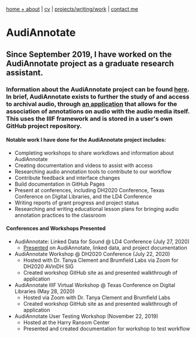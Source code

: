 [home + about](index.md)  |     [cv](cv.md)    |    [projects/writing/work](projects.md)   |    [contact me](contact.md)

# AudiAnnotate 

## Since September 2019, I have worked on the AudiAnnotate project as a graduate research assistant.
### Information about the AudiAnnotate project can be found [here](https://hipstas.org/audiannotate/). In brief, AudiAnnotate exists to further the study of and access to archival audio, through [an application](http://audiannotate.brumfieldlabs.com/) that allows for the association of annotations on audio with the audio media itself. This uses the IIIF framework and is stored in a user's own GitHub project repository. 

#### Notable work I have done for the AudiAnnotate project includes: 

- Completing workshops to share workdlows and information about AudiAnnotate
- Creating documentation and videos to assist with access
- Researching audio annotation tools to contribute to our workflow
- Contribute feedback and interface changes
- Build documentation in GitHub Pages
- Present at conferences, including DH2020 Conference, Texas Conference on Digital Libraries, and the LD4 Conference
- Writing reports of grant progress and project status
- Researching and writing educational lesson plans for bringing audio annotation practices to the classroom

#### Conferences and Workshops Presented
- AudiAnnotate: Linked Data for Sound @ LD4 Conference (July 27, 2020)
  - [Presented](https://ld42020.sched.com/event/cjKL) on AudiAnnotate, linked data, and project documentation 
- AudiAnnotate Workshop @ DH2020 Conference (July 22, 2020)
  - Hosted with Dr. Tanya Clement and Brumfield Labs via Zoom for DH2020 AVinDH SIG
  - Created workshop GitHub site as and presented walkthrough of application
- AudiAnnotate IIIF Virtual Workshop @ Texas Conference on Digital Libraries (May 28, 2020)
  - Hosted via Zoom with Dr. Tanya Clement and Brumfield Labs
  - Created workshop GitHub site as and presented walkthrough of application
- AudiAnnotate User Testing Workshop (November 22, 2019)
  - Hosted at the Harry Ransom Center
  - Presented and created documentation for workshop to test workflow
